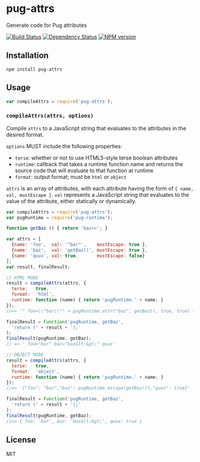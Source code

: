 # pug-attrs

Generate code for Pug attributes

[![Build Status](https://img.shields.io/travis/pugjs/pug-attrs/master.svg)](https://travis-ci.org/pugjs/pug-attrs)
[![Dependency Status](https://img.shields.io/david/pugjs/pug-attrs.svg)](https://david-dm.org/pugjs/pug-attrs)
[![NPM version](https://img.shields.io/npm/v/pug-attrs.svg)](https://www.npmjs.org/package/pug-attrs)

## Installation

    npm install pug-attrs

## Usage

```js
var compileAttrs = require('pug-attrs');
```

### `compileAttrs(attrs, options)`

Compile `attrs` to a JavaScript string that evaluates to the attributes in the desired format.

`options` MUST include the following properties:

- `terse`: whether or not to use HTML5-style terse boolean attributes
- `runtime`: callback that takes a runtime function name and returns the source code that will evaluate to that function at runtime
- `format`: output format; must be `html` or `object`

`attrs` is an array of attributes, with each attribute having the form of `{ name, val, mustEscape }`. `val` represents a JavaScript string that evaluates to the value of the attribute, either statically or dynamically.

```js
var compileAttrs = require('pug-attrs');
var pugRuntime = require('pug-runtime');

function getBaz () { return 'baz<>'; }

var attrs = [
  {name: 'foo',  val: '"bar"',    mustEscape: true },
  {name: 'baz',  val: 'getBaz()', mustEscape: true },
  {name: 'quux', val: true,       mustEscape: false}
];
var result, finalResult;

// HTML MODE
result = compileAttrs(attrs, {
  terse:   true,
  format:  'html',
  runtime: function (name) { return 'pugRuntime.' + name; }
});
//=> '" foo=\\"bar\\"" + pugRuntime.attr("baz", getBaz(), true, true) + " quux"'

finalResult = Function('pugRuntime, getBaz',
  'return (' + result + ');'
);
finalResult(pugRuntime, getBaz);
// => ' foo="bar" baz="baz&lt;&gt;" quux'

// OBJECT MODE
result = compileAttrs(attrs, {
  terse:   true,
  format:  'object',
  runtime: function (name) { return 'pugRuntime.' + name; }
});
//=> '{"foo": "bar","baz": pugRuntime.escape(getBaz()),"quux": true}'

finalResult = Function('pugRuntime, getBaz',
  'return (' + result + ');'
);
finalResult(pugRuntime, getBaz);
//=> { foo: 'bar', baz: 'baz&lt;&gt;', quux: true }
```

## License

  MIT
